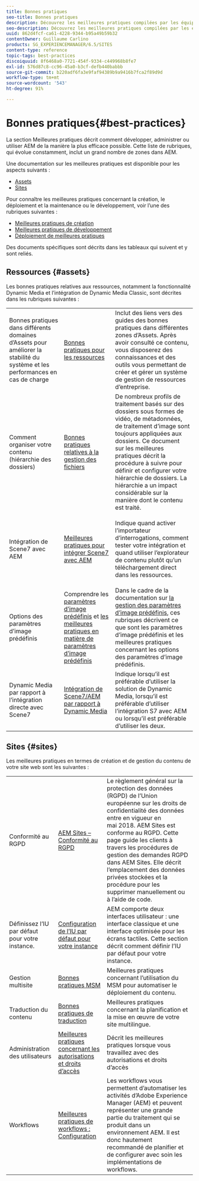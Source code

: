 ```yaml
---
title: Bonnes pratiques
seo-title: Bonnes pratiques
description: Découvrez les meilleures pratiques compilées par les équipes d’ingénierie et de conseil d’Adobe pour aider les administrateurs à être opérationnels.
seo-description: Découvrez les meilleures pratiques compilées par les équipes d’ingénierie et de conseil d’Adobe pour aider les administrateurs à être opérationnels.
uuid: 862d4fcf-ca61-4228-9344-b95a49b59b32
contentOwner: Guillaume Carlino
products: SG_EXPERIENCEMANAGER/6.5/SITES
content-type: reference
topic-tags: best-practices
discoiquuid: 8f6468a0-7721-454f-9334-c449968b8fe7
exl-id: 576d87c8-cc96-45a0-b3cf-defb440babbb
source-git-commit: b220adf6fa3e9faf94389b9a9416b7fca2f89d9d
workflow-type: tm+mt
source-wordcount: '543'
ht-degree: 91%

---
```


# Bonnes pratiques{#best-practices}

La section Meilleures pratiques décrit comment développer, administrer ou utiliser AEM de la manière la plus efficace possible. Cette liste de rubriques, qui évolue constamment, inclut un grand nombre de zones dans AEM.

Une documentation sur les meilleures pratiques est disponible pour les aspects suivants :

* [Assets](#assets)
* [Sites](#sites)

Pour connaître les meilleures pratiques concernant la création, le déploiement et la maintenance ou le développement, voir l’une des rubriques suivantes :

* [Meilleures pratiques de création](/help/sites-authoring/best-practices.md)
* [Meilleures pratiques de développement](/help/sites-developing/best-practices.md)
* [Déploiement de meilleures pratiques](/help/sites-deploying/best-practices.md)

Des documents spécifiques sont décrits dans les tableaux qui suivent et y sont reliés.

## Ressources {#assets}

Les bonnes pratiques relatives aux ressources, notamment la fonctionnalité Dynamic Media et l’intégration de Dynamic Media Classic, sont décrites dans les rubriques suivantes :

<table>
 <tbody>
  <tr>
   <td>Bonnes pratiques dans différents domaines d’Assets pour améliorer la stabilité du système et les performances en cas de charge</td>
   <td><a href="/help/assets/best-practices-for-assets.md">Bonnes pratiques pour les ressources</a></td>
   <td>Inclut des liens vers des guides des bonnes pratiques dans différentes zones d’Assets. Après avoir consulté ce contenu, vous disposerez des connaissances et des outils vous permettant de créer et gérer un système de gestion de ressources d’entreprise.</td>
  </tr>
  <tr>
   <td>Comment organiser votre contenu (hiérarchie des dossiers)</td>
   <td><a href="/help/assets/organize-assets.md">Bonnes pratiques relatives à la gestion des fichiers</a></td>
   <td>De nombreux profils de traitement basés sur des dossiers sous formes de vidéo, de métadonnées, de traitement d’image sont toujours appliquées aux dossiers. Ce document sur les meilleures pratiques décrit la procédure à suivre pour définir et configurer votre hiérarchie de dossiers. La hiérarchie a un impact considérable sur la manière dont le contenu est traité. </td>
  </tr>
  <tr>
   <td>Intégration de Scene7 avec AEM</td>
   <td><a href="/help/sites-administering/scene7.md#best-practices-for-integrating-scene-with-aem">Meilleures pratiques pour intégrer Scene7 avec AEM</a></td>
   <td><p>Indique quand activer l’importateur d’interrogations, comment tester votre intégration et quand utiliser l’explorateur de contenu plutôt qu’un téléchargement direct dans les ressources.</p> </td>
  </tr>
  <tr>
   <td>Options des paramètres d’image prédéfinis</td>
   <td>Comprendre les <a href="/help/assets/managing-image-presets.md#understanding-image-presets">paramètres d’image prédéfinis</a> et <a href="/help/assets/managing-image-presets.md#image-preset-options">les meilleures pratiques en matière de paramètres d’image prédéfinis</a></td>
   <td>Dans le cadre de la documentation sur <a href="/help/assets/managing-image-presets.md">la gestion des paramètres d’image prédéfinis</a>, ces rubriques décrivent ce que sont les paramètres d’image prédéfinis et les meilleures pratiques concernant les options des paramètres d’image prédéfinis.</td>
  </tr>
  <tr>
   <td>Dynamic Media par rapport à l’intégration directe avec Scene7</td>
   <td><a href="/help/sites-administering/scene7.md#aem-scene-integration-versus-dynamic-media">Intégration de Scene7/AEM par rapport à Dynamic Media</a></td>
   <td>Indique lorsqu’il est préférable d’utiliser la solution de Dynamic Media, lorsqu’il est préférable d’utiliser l’intégration S7 avec AEM ou lorsqu’il est préférable d’utiliser les deux.</td>
  </tr>
 </tbody>
</table>

## Sites {#sites}

Les meilleures pratiques en termes de création et de gestion du contenu de votre site web sont les suivantes :

<table>
 <tbody>
  <tr>
   <td>Conformité au RGPD</td>
   <td><a href="/help/sites-administering/gdpr-compliance-sites.md">AEM Sites – Conformité au RGPD</a></td>
   <td>Le règlement général sur la protection des données (RGPD) de l’Union européenne sur les droits de confidentialité des données entre en vigueur en mai 2018. AEM Sites est conforme au RGPD. Cette page guide les clients à travers les procédures de gestion des demandes RGPD dans AEM Sites. Elle décrit l’emplacement des données privées stockées et la procédure pour les supprimer manuellement ou à l’aide de code.</td>
  </tr>
  <tr>
   <td>Définissez l’IU par défaut pour votre instance.</td>
   <td><p><a href="/help/sites-authoring/select-ui.md#configuring-the-default-ui-for-your-instance">Configuration de l’IU par défaut pour votre instance</a></p> </td>
   <td>AEM comporte deux interfaces utilisateur : une interface classique et une interface optimisée pour les écrans tactiles. Cette section décrit comment définir l’IU par défaut pour votre instance.</td>
  </tr>
  <tr>
   <td>Gestion multisite</td>
   <td><a href="/help/sites-administering/msm-best-practices.md">Bonnes pratiques MSM</a></td>
   <td>Meilleures pratiques concernant l’utilisation du MSM pour automatiser le déploiement du contenu. </td>
  </tr>
  <tr>
   <td>Traduction du contenu</td>
   <td><a href="/help/sites-administering/tc-bp.md">Bonnes pratiques de traduction</a></td>
   <td>Meilleures pratiques concernant la planification et la mise en œuvre de votre site multilingue.</td>
  </tr>
  <tr>
   <td>Administration des utilisateurs</td>
   <td><a href="/help/sites-administering/security.md#best-practices">Meilleures pratiques concernant les autorisations et droits d’accès</a></td>
   <td>Décrit les meilleures pratiques lorsque vous travaillez avec des autorisations et droits d’accès </td>
  </tr>
  <tr>
   <td>Workflows</td>
   <td><a href="/help/sites-developing/workflows-best-practices.md#configuration">Meilleures pratiques de workflows : Configuration</a></td>
   <td>Les workflows vous permettent d’automatiser les activités d’Adobe Experience Manager (AEM) et peuvent représenter une grande partie du traitement qui se produit dans un environnement AEM. Il est donc hautement recommandé de planifier et de configurer avec soin les implémentations de workflows.</td>
  </tr>
 </tbody>
</table>
